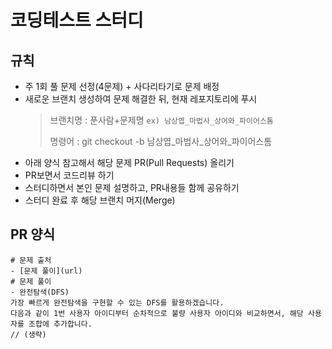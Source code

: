 # 코딩테스트 스터디

## 규칙
- 주 1회 풀 문제 선정(4문제) + 사다리타기로 문제 배정
- 새로운 브랜치 생성하여 문제 해결한 뒤, 현재 레포지토리에 푸시
  > 브랜치명 : 푼사람+문제명 `ex) 남상엽_마법사_상어와_파이어스톰`
  >
  > 명령어 : git checkout -b 남상엽_마법사_상어와_파이어스톰
- 아래 양식 참고해서 해당 문제 PR(Pull Requests) 올리기
- PR보면서 코드리뷰 하기
- 스터디하면서 본인 문제 설명하고, PR내용들 함께 공유하기
- 스터디 완료 후 해당 브랜치 머지(Merge)

## PR 양식
```
# 문제 출처
- [문제 풀이](url)
# 문제 풀이
- 완전탐색(DFS)
가장 빠르게 완전탐색을 구현할 수 있는 DFS를 활용하겠습니다.
다음과 같이 1번 사용자 아이디부터 순차적으로 불량 사용자 아이디와 비교하면서, 해당 사용자를 조합에 추가합니다.
// (생략)
```
